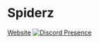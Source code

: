 # Spiderz
[Website](https://drag0nk.github.io/Spiderz/)
[![Discord Presence](https://lanyard.cnrad.dev/api/1070579285204676708)](https://discord.com/users/1070579285204676708)

